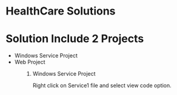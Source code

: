 # HealthCare Solutions

# Solution Include 2 Projects

<ul>
  <li>Windows Service Project</li>
  <li>Web Project</li>
<ul>
  
  
 <ol>
  <li>
    Windows Service Project
  </li>
   <p>
     Right click on Service1 file and select view code option.
     
     
   </p>
 </ol>
  




